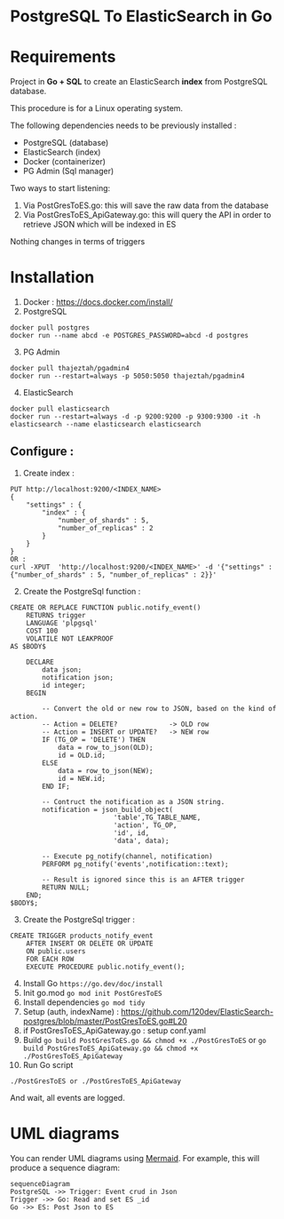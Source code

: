 # PostgreSQL To ElasticSearch in Go


# Requirements
Project in **Go + SQL**  to create an ElasticSearch **index** from PostgreSQL database.

This procedure is for a Linux operating system.

The following dependencies needs to be previously installed :
* PostgreSQL (database)
* ElasticSearch (index)
* Docker (containerizer)
* PG Admin (Sql manager)

Two ways to start listening:

 1. Via PostGresToES.go: this will save the raw data from the database
2. Via PostGresToES_ApiGateway.go: this will query the API in order to retrieve JSON which will be indexed in ES

Nothing changes in terms of triggers


# Installation

1. Docker :  https://docs.docker.com/install/
2. PostgreSQL
```
docker pull postgres
docker run --name abcd -e POSTGRES_PASSWORD=abcd -d postgres
```

3. PG Admin
```
docker pull thajeztah/pgadmin4
docker run --restart=always -p 5050:5050 thajeztah/pgadmin4
```
4. ElasticSearch
```
docker pull elasticsearch
docker run --restart=always -d -p 9200:9200 -p 9300:9300 -it -h elasticsearch --name elasticsearch elasticsearch
```

## Configure :
1. Create index :
```
PUT http://localhost:9200/<INDEX_NAME>
{
    "settings" : {
        "index" : {
            "number_of_shards" : 5,
            "number_of_replicas" : 2
        }
    }
}
OR :
curl -XPUT  'http://localhost:9200/<INDEX_NAME>' -d '{"settings" : {"number_of_shards" : 5, "number_of_replicas" : 2}}'
```
2. Create the PostgreSql function :
```
CREATE OR REPLACE FUNCTION public.notify_event()
    RETURNS trigger
    LANGUAGE 'plpgsql'
    COST 100
    VOLATILE NOT LEAKPROOF
AS $BODY$

    DECLARE
        data json;
        notification json;
        id integer;
    BEGIN

        -- Convert the old or new row to JSON, based on the kind of action.
        -- Action = DELETE?             -> OLD row
        -- Action = INSERT or UPDATE?   -> NEW row
        IF (TG_OP = 'DELETE') THEN
            data = row_to_json(OLD);
            id = OLD.id;
        ELSE
            data = row_to_json(NEW);
            id = NEW.id;
        END IF;

        -- Contruct the notification as a JSON string.
        notification = json_build_object(
                          'table',TG_TABLE_NAME,
                          'action', TG_OP,
                          'id', id,
                          'data', data);

        -- Execute pg_notify(channel, notification)
        PERFORM pg_notify('events',notification::text);

        -- Result is ignored since this is an AFTER trigger
        RETURN NULL;
    END;
$BODY$;
```

3. Create the PostgreSql trigger :
```
CREATE TRIGGER products_notify_event
    AFTER INSERT OR DELETE OR UPDATE
    ON public.users
    FOR EACH ROW
    EXECUTE PROCEDURE public.notify_event();
```

4. Install Go
```https://go.dev/doc/install```
5. Init go.mod
```go mod init PostGresToES```
6. Install dependencies
```go mod tidy```
7. Setup (auth, indexName) : https://github.com/120dev/ElasticSearch-postgres/blob/master/PostGresToES.go#L20
8. if PostGresToES_ApiGateway.go : setup conf.yaml
9. Build
```go build PostGresToES.go && chmod +x ./PostGresToES``` or ```go build PostGresToES_ApiGateway.go && chmod +x ./PostGresToES_ApiGateway```
10. Run Go script
```
./PostGresToES or ./PostGresToES_ApiGateway
```
And wait, all events are logged.

# UML diagrams

You can render UML diagrams using [Mermaid](https://mermaidjs.github.io/). For example, this will produce a sequence diagram:

```mermaid
sequenceDiagram
PostgreSQL ->> Trigger: Event crud in Json
Trigger ->> Go: Read and set ES _id
Go ->> ES: Post Json to ES
```
